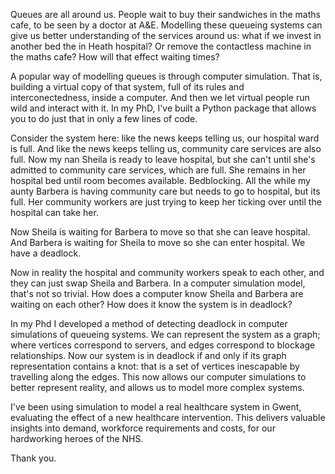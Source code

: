 Queues are all around us. People wait to buy their sandwiches in the maths cafe, to be seen by a doctor at A&E. Modelling these queueing systems can give us better understanding of the services around us: what if we invest in another bed the in Heath hospital? Or remove the contactless machine in the maths cafe? How will that effect waiting times?

A popular way of modelling queues is through computer simulation. That is, building a virtual copy of that system, full of its rules and interconectedness, inside a computer. And then we let virtual people run wild and interact with it. In my PhD, I've built a Python package that allows you to do just that in only a few lines of code.

Consider the system here: like the news keeps telling us, our hospital ward is full. And like the news keeps telling us, community care services are also full.
Now my nan Sheila is ready to leave hospital, but she can't until she's admitted to community care services, which are full. She remains in her hospital bed until room becomes available. Bedblocking.
All the while my aunty Barbera is having community care but needs to go to hospital, but its full. Her community workers are just trying to keep her ticking over until the hospital can take her.

Now Sheila is waiting for Barbera to move so that she can leave hospital.
And Barbera is waiting for Sheila to move so she can enter hospital.
We have a deadlock.

Now in reality the hospital and community workers speak to each other, and they can just swap Sheila and Barbera. In a computer simulation model, that's not so trivial. How does a computer know Sheila and Barbera are waiting on each other? How does it know the system is in deadlock?

In my Phd I developed a method of detecting deadlock in computer simulations of queueing systems. We can represent the system as a graph; where vertices correspond to servers, and edges correspond to blockage relationships. Now our system is in deadlock if and only if its graph representation contains a knot: that is a set of vertices inescapable by travelling along the edges.
This now allows our computer simulations to better represent reality, and allows us to model more complex systems.

I've been using simulation to model a real healthcare system in Gwent, evaluating the effect of a new healthcare intervention. This delivers valuable insights into demand, workforce requirements and costs, for our hardworking heroes of the NHS.

Thank you.